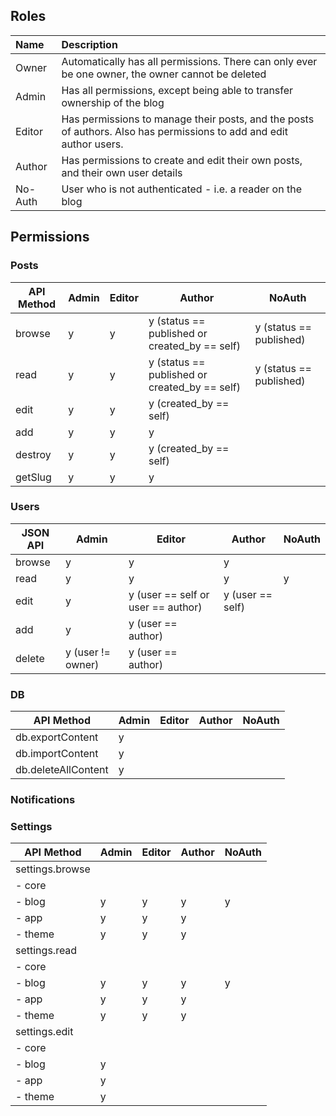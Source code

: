 ## Roles

 Name    | Description |
:--------|:------------|
 Owner   | Automatically has all permissions. There can only ever be one owner, the owner cannot be deleted 
 Admin   | Has all permissions, except being able to transfer ownership of the blog |
 Editor  | Has permissions to manage their posts, and the posts of authors. Also has permissions to add and edit author users. |
 Author  | Has permissions to create and edit their own posts, and their own user details |
 No-Auth | User who is not authenticated - i.e. a reader on the blog


## Permissions

### Posts

API Method        | Admin | Editor | Author                                        | NoAuth
------------------|-------|--------|-----------------------------------------------|------------------------
browse            | y     | y      | y (status == published or created_by == self) | y (status == published)
read              | y     | y      | y (status == published or created_by == self) | y (status == published)
edit              | y     | y      | y (created_by == self) | 
add               | y     | y      | y                                             | 
destroy           | y     | y      | y (created_by == self)                        | 
getSlug           | y     | y      | y                                             | 

### Users
JSON API  | Admin | Editor | Author           | NoAuth
----------|-------|--------|------------------|------------------------
browse    | y     | y      | y                | 
read      | y     | y      | y      | y                | y
edit      | y     | y  (user == self or user == author)      | y (user == self) | 
add       | y     | y (user == author)      |                  | 
delete    | y (user != owner) | y (user == author)

### DB

API Method               | Admin | Editor | Author | NoAuth
-------------------------|-------|--------|--------|--------
db.exportContent         | y     |        |        |
db.importContent         | y     |        |        |
db.deleteAllContent      | y     |        |        |

### Notifications

### Settings

API Method               | Admin | Editor | Author           | NoAuth
-------------------------|-------|--------|------------------|------------------------
settings.browse          |       |        |                  | 
- core                   |       |        |                  | 
- blog                   | y     | y      | y                | y
- app                    | y     | y      | y                | 
- theme                  | y     | y      | y                | 
settings.read            |       |        |                  | 
- core                   |       |        |                  | 
- blog                   | y     | y      | y                | y
- app                    | y     | y      | y                | 
- theme                  | y     | y      | y                | 
settings.edit            |       |        |                  | 
- core                   |       |        |                  | 
- blog                   | y     |        |                  |  
- app                    | y     |        |                  | 
- theme                  | y     |        |                  | 